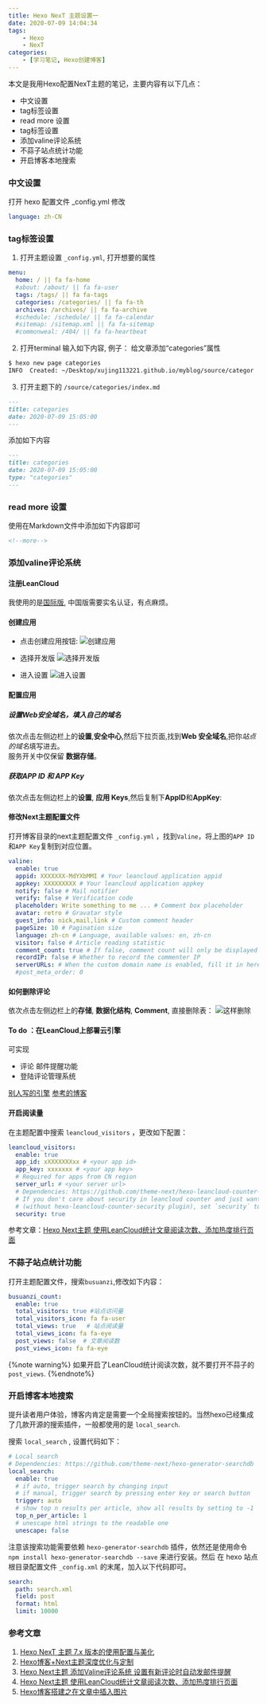 ```yaml
---
title: Hexo NexT 主题设置一
date: 2020-07-09 14:04:34
tags: 
    - Hexo
    - NexT
categories: 
    - [学习笔记, Hexo创建博客]
---
```


本文是我用Hexo配置NexT主题的笔记，主要内容有以下几点：
+ 中文设置
+ tag标签设置
+ read more 设置
+ tag标签设置
+ 添加valine评论系统
+ 不蒜子站点统计功能
+ 开启博客本地搜索
  
<!--more-->

### 中文设置

打开 hexo 配置文件 _config.yml 修改

```yml
language: zh-CN
```

### tag标签设置

1. 打开主题设置 `_config.yml`,  打开想要的属性

```yml
menu:
  home: / || fa fa-home
  #about: /about/ || fa fa-user
  tags: /tags/ || fa fa-tags
  categories: /categories/ || fa fa-th
  archives: /archives/ || fa fa-archive
  #schedule: /schedule/ || fa fa-calendar
  #sitemap: /sitemap.xml || fa fa-sitemap
  #commonweal: /404/ || fa fa-heartbeat
```

2. 打开terminal 输入如下内容, 例子： 给文章添加“categories”属性

```bash
$ hexo new page categories
INFO  Created: ~/Desktop/xujing113221.github.io/myblog/source/categor
```

3. 打开主题下的 `/source/categories/index.md` 

```Markdown
---
title: categories
date: 2020-07-09 15:05:00
---
```

添加如下内容

```Markdown
---
title: categories
date: 2020-07-09 15:05:00
type: "categories"
---
```



### read more 设置

使用在Markdown文件中添加如下内容即可

```Markdown
<!--more-->
```


### 添加valine评论系统

#### 注册LeanCloud

我使用的是[国际版](https://leancloud.app), 中国版需要实名认证，有点麻烦。

#### 创建应用

+ 点击创建应用按钮:
![创建应用](https://raw.githubusercontent.com/lanlan2017/images/master/Blog/Hexo/Next/Plugin/ValineCommentSystem/1.png)

+ 选择开发版
![选择开发版](https://raw.githubusercontent.com/lanlan2017/images/master/Blog/Hexo/Next/Plugin/ValineCommentSystem/2.png)

+ 进入设置 
![进入设置](https://raw.githubusercontent.com/lanlan2017/images/master/Blog/Hexo/Next/Plugin/ValineCommentSystem/3.png)

#### 配置应用

##### 设置Web安全域名，填入自己的域名

依次点击左侧边栏上的**设置**,**安全中心**,然后下拉页面,找到**Web 安全域名**,把你*站点的域名*填写进去。  
服务开关中仅保留 **数据存储**。

##### 获取APP ID 和 APP Key
依次点击左侧边栏上的**设置**, **应用 Keys**,然后复制下**AppID**和**AppKey**:

#### 修改Next主题配置文件

打开博客目录的next主题配置文件 `_config.yml` ，找到`Valine`，将上图的`APP ID` 和`APP Key`复制到对应位置。
```yml theme/next/_config.yml 
valine:
  enable: true
  appid: XXXXXXX-MdYXbMMI # Your leancloud application appid
  appkey: XXXXXXXXX # Your leancloud application appkey
  notify: false # Mail notifier
  verify: false # Verification code
  placeholder: Write something to me ... # Comment box placeholder
  avatar: retro # Gravatar style
  guest_info: nick,mail,link # Custom comment header
  pageSize: 10 # Pagination size
  language: zh-cn # Language, available values: en, zh-cn
  visitor: false # Article reading statistic
  comment_count: true # If false, comment count will only be displayed in post page, not in home page
  recordIP: false # Whether to record the commenter IP
  serverURLs: # When the custom domain name is enabled, fill it in here (it will be detected automatically by default, no need to fill in)
  #post_meta_order: 0
```

#### 如何删除评论

依次点击左侧边栏上的**存储**, **数据化结构**, **Comment**, 直接删除表：
![这样删除](https://raw.githubusercontent.com/lanlan2017/images/master/Blog/Hexo/Next/Plugin/ValineCommentSystem/20.png)

#### To do ：在LeanCloud上部署云引擎

可实现
+ 评论 邮件提醒功能
+ 登陆评论管理系统

[别人写的引擎](https://github.com/zhaojun1998/Valine-Admin)
[参考的博客](https://lanlan2017.github.io/blog/de4f7be8/)


#### 开启阅读量

在主题配置中搜索 `leancloud_visitors` ，更改如下配置：

```yml theme/next/_config.yml 
leancloud_visitors:
  enable: true
  app_id: xXXXXXXXxx # <your app id>
  app_key: xxxxxxx # <your app key>
  # Required for apps from CN region
  server_url: # <your server url>
  # Dependencies: https://github.com/theme-next/hexo-leancloud-counter-security
  # If you don't care about security in leancloud counter and just want to use it directly
  # (without hexo-leancloud-counter-security plugin), set `security` to `false`.
  security: true
```
参考文章：[Hexo Next主题 使用LeanCloud统计文章阅读次数、添加热度排行页面](https://blog.qust.cc/archives/48665.html)

### 不蒜子站点统计功能

打开主题配置文件，搜索`busuanzi`,修改如下内容：
```yml theme/next/_config.yml 
busuanzi_count:
  enable: true
  total_visitors: true #站点访问量
  total_visitors_icon: fa fa-user
  total_views: true   # 站点阅读量
  total_views_icon: fa fa-eye
  post_views: false  # 文章阅读数
  post_views_icon: fa fa-eye
```
{%note warning%}
如果开启了LeanCloud统计阅读次数，就不要打开不蒜子的 `post_views`.
{%endnote%}



### 开启博客本地搜索

提升读者用户体验，博客内肯定是需要一个全局搜索按钮的。当然hexo已经集成了几款开源的搜索插件，一般都使用的是 `local_search`.

搜索 `local_search` , 设置代码如下：

```yml
# Local search
# Dependencies: https://github.com/theme-next/hexo-generator-searchdb
local_search:
  enable: true
  # if auto, trigger search by changing input
  # if manual, trigger search by pressing enter key or search button
  trigger: auto
  # show top n results per article, show all results by setting to -1
  top_n_per_article: 1
  # unescape html strings to the readable one
  unescape: false
```

注意该搜索功能需要依赖 `hexo-generator-searchdb` 插件，依然还是使用命令 `npm install hexo-generator-searchdb --save` 来进行安装。然后 在 hexo 站点根目录配置文件 `_config.xml` 的末尾，加入以下代码即可。

```yml
search:
  path: search.xml
  field: post
  format: html
  limit: 10000
```


### 参考文章

1. [Hexo NexT 主题 7.x 版本的使用配置与美化](https://xian6ge.cn/posts/6d7ed114/)
0. [Hexo博客+Next主题深度优化与定制](https://hasaik.com/posts/ab21860c.html)
0. [Hexo Next主题 添加Valine评论系统 设置有新评论时自动发邮件提醒](https://lanlan2017.github.io/blog/de4f7be8/)
0. [Hexo Next主题 使用LeanCloud统计文章阅读次数、添加热度排行页面](https://blog.qust.cc/archives/48665.html)
1. [Hexo博客搭建之在文章中插入图片](https://yanyinhong.github.io/2017/05/02/How-to-insert-image-in-hexo-post/)